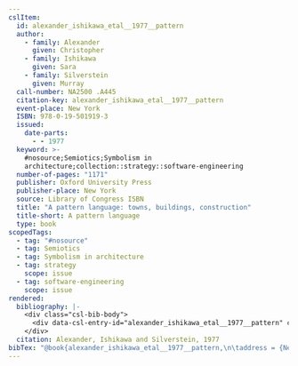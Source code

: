 ```yaml
---
cslItem:
  id: alexander_ishikawa_etal__1977__pattern
  author:
    - family: Alexander
      given: Christopher
    - family: Ishikawa
      given: Sara
    - family: Silverstein
      given: Murray
  call-number: NA2500 .A445
  citation-key: alexander_ishikawa_etal__1977__pattern
  event-place: New York
  ISBN: 978-0-19-501919-3
  issued:
    date-parts:
      - - 1977
  keyword: >-
    #nosource;Semiotics;Symbolism in
    architecture;collection::strategy::software-engineering
  number-of-pages: "1171"
  publisher: Oxford University Press
  publisher-place: New York
  source: Library of Congress ISBN
  title: "A pattern language: towns, buildings, construction"
  title-short: A pattern language
  type: book
scopedTags:
  - tag: "#nosource"
  - tag: Semiotics
  - tag: Symbolism in architecture
  - tag: strategy
    scope: issue
  - tag: software-engineering
    scope: issue
rendered:
  bibliography: |-
    <div class="csl-bib-body">
      <div data-csl-entry-id="alexander_ishikawa_etal__1977__pattern" class="csl-entry">Alexander, C., Ishikawa, S. and Silverstein, M. 1977 <i>A pattern language: towns, buildings, construction</i>. New York: Oxford University Press.</div>
    </div>
  citation: Alexander, Ishikawa and Silverstein, 1977
bibTex: "@book{alexander_ishikawa_etal__1977__pattern,\n\taddress = {New York},\n\tauthor = {Alexander, Christopher and Ishikawa, Sara and Silverstein, Murray},\n\tyear = {1977},\n\tpublisher = {Oxford University Press},\n\ttitle = {A pattern language: towns, buildings, construction},\n}\n\n"
---
```

